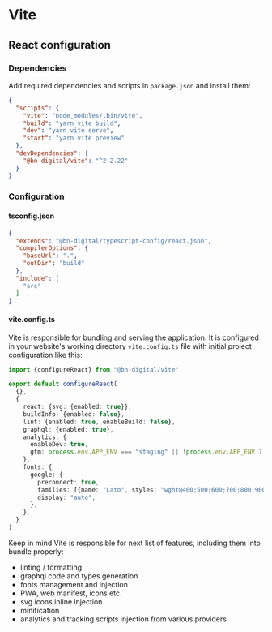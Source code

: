 # Vite

## React configuration

### Dependencies

Add required dependencies and scripts in `package.json` and install them:

```json
{
  "scripts": {
    "vite": "node_modules/.bin/vite",
    "build": "yarn vite build",
    "dev": "yarn vite serve",
    "start": "yarn vite preview"
  },
  "devDependencies": {
    "@bn-digital/vite": "^2.2.22"
  }
}
```

### Configuration

#### tsconfig.json

```json
{
  "extends": "@bn-digital/typescript-config/react.json",
  "compilerOptions": {
    "baseUrl": ".",
    "outDir": "build"
  },
  "include": [
    "src"
  ]
}
```

#### vite.config.ts

Vite is responsible for bundling and serving the application.
It is configured in your website's working directory `vite.config.ts` file with initial project configuration like this:

```ts
import {configureReact} from "@bn-digital/vite"

export default configureReact(
  {},
  {
    react: {svg: {enabled: true}},
    buildInfo: {enabled: false},
    lint: {enabled: true, enableBuild: false},
    graphql: {enabled: true},
    analytics: {
      enableDev: true,
      gtm: process.env.APP_ENV === "staging" || !process.env.APP_ENV ? {id: "GTM-XXXX"} : undefined,
    },
    fonts: {
      google: {
        preconnect: true,
        families: [{name: "Lato", styles: "wght@400;500;600;700;800;900"}],
        display: "auto",
      },
    },
  }
)
```

Keep in mind Vite is responsible for next list of features, including them into bundle properly:

- linting / formatting
- graphql code and types generation
- fonts management and injection
- PWA, web manifest, icons etc.
- svg icons inline injection
- minification
- analytics and tracking scripts injection from various providers
